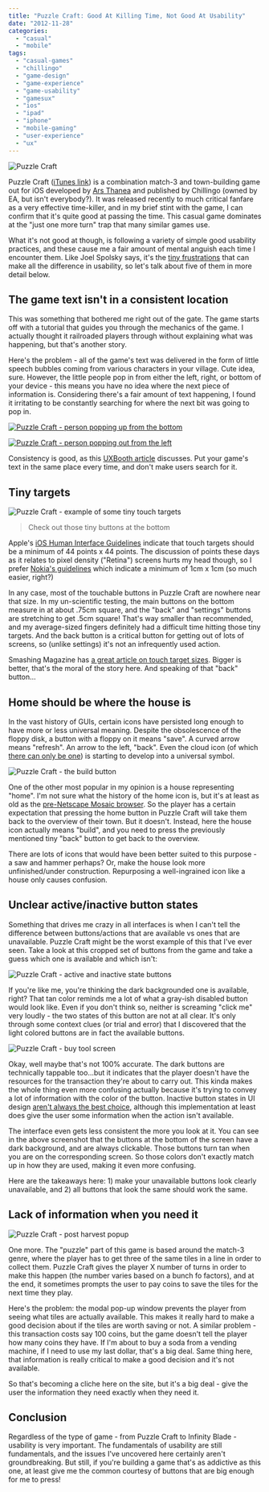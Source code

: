 ```yaml
---
title: "Puzzle Craft: Good At Killing Time, Not Good At Usability"
date: "2012-11-28"
categories: 
  - "casual"
  - "mobile"
tags: 
  - "casual-games"
  - "chillingo"
  - "game-design"
  - "game-experience"
  - "game-usability"
  - "gamesux"
  - "ios"
  - "ipad"
  - "iphone"
  - "mobile-gaming"
  - "user-experience"
  - "ux"
---
```


![Puzzle Craft](images/puzzle-craft-title.png "Puzzle Craft title")

Puzzle Craft ([iTunes link](https://itunes.apple.com/us/app/puzzle-craft/id489178757?mt=8)) is a combination match-3 and town-building game out for iOS developed by [Ars Thanea](http://www.arsthanea.com/) and published by Chillingo (owned by EA, but isn't everybody?). It was released recently to much critical fanfare as a very effective time-killer, and in my brief stint with the game, I can confirm that it's quite good at passing the time. This casual game dominates at the "just one more turn" trap that many similar games use.

What it's not good at though, is following a variety of simple good usability practices, and these cause me a fair amount of mental anguish each time I encounter them. Like Joel Spolsky says, it's the [tiny frustrations](http://www.joelonsoftware.com/uibook/fog0000000249.html) that can make all the difference in usability, so let's talk about five of them in more detail below.

## The game text isn't in a consistent location

This was something that bothered me right out of the gate. The game starts off with a tutorial that guides you through the mechanics of the game. I actually thought it railroaded players through without explaining what was happening, but that's another story.

Here's the problem - all of the game's text was delivered in the form of little speech bubbles coming from various characters in your village. Cute idea, sure. However, the little people pop in from either the left, right, or bottom of your device - this means you have no idea where the next piece of information is. Considering there's a fair amount of text happening, I found it irritating to be constantly searching for where the next bit was going to pop in.

[![Puzzle Craft - person popping up from the bottom](images/IMG_0579-169x300.png "Puzzle Craft - person at bottom")](images/IMG_0579.png)

[![Puzzle Craft - person popping out from the left](images/IMG_0578-169x300.png "Puzzle Craft - person at left")](images/IMG_0578.png)

Consistency is good, as this [UXBooth article](http://www.uxbooth.com/articles/consistency-key-to-a-better-user-experience/) discusses. Put your game's text in the same place every time, and don't make users search for it.

## Tiny targets

![Puzzle Craft - example of some tiny touch targets](images/IMG_0583.png "Puzzle Craft - tiny touch targets")
> Check out those tiny buttons at the bottom

Apple's [iOS Human Interface Guidelines](https://developer.apple.com/library/ios/#documentation/UserExperience/Conceptual/MobileHIG/DesigningNativeApp/DesigningNativeApp.html) indicate that touch targets should be a minimum of 44 points x 44 points. The discussion of points these days as it relates to pixel density ("Retina") screens hurts my head though, so I prefer [Nokia's guidelines](http://library.developer.nokia.com/index.jsp?topic=/S60_5th_Edition_Cpp_Developers_Library/GUID-5486EFD3-4660-4C19-A007-286DE48F6EEF.html) which indicate a minimum of 1cm x 1cm (so much easier, right?)

In any case, most of the touchable buttons in Puzzle Craft are nowhere near that size. In my un-scientific testing, the main buttons on the bottom measure in at about .75cm square, and the "back" and "settings" buttons are stretching to get .5cm square! That's way smaller than recommended, and my average-sized fingers definitely had a difficult time hitting those tiny targets. And the back button is a critical button for getting out of lots of screens, so (unlike settings) it's not an infrequently used action.

Smashing Magazine has [a great article on touch target sizes](http://uxdesign.smashingmagazine.com/2012/02/21/finger-friendly-design-ideal-mobile-touchscreen-target-sizes/). Bigger is better, that's the moral of the story here. And speaking of that "back" button...

## Home should be where the house is

In the vast history of GUIs, certain icons have persisted long enough to have more or less universal meaning. Despite the obsolescence of the floppy disk, a button with a floppy on it means "save". A curved arrow means "refresh". An arrow to the left, "back". Even the cloud icon (of which [there can only be one](http://www.hanselman.com/blog/ThereIsOnlyOneCloudIconInTheEntireUniverse.aspx)) is starting to develop into a universal symbol.

![Puzzle Craft - the build button](images/home-button.png "Puzzle Craft - Build button")

One of the other most popular in my opinion is a house representing "home". I'm not sure what the history of the home icon is, but it's at least as old as the [pre-Netscape Mosaic browser](http://en.wikipedia.org/wiki/Netscape_Navigator). So the player has a certain expectation that pressing the home button in Puzzle Craft will take them back to the overview of their town. But it doesn't. Instead, here the house icon actually means "build", and you need to press the previously mentioned tiny "back" button to get back to the overview.

There are lots of icons that would have been better suited to this purpose - a saw and hammer perhaps? Or, make the house look more unfinished/under construction. Repurposing a well-ingrained icon like a house only causes confusion.

## Unclear active/inactive button states

Something that drives me crazy in all interfaces is when I can't tell the difference between buttons/actions that are available vs ones that are unavailable. Puzzle Craft might be the worst example of this that I've ever seen. Take a look at this cropped set of buttons from the game and take a guess which one is available and which isn't:

![Puzzle Craft - active and inactive state buttons](images/craft-buttons.png "Puzzle Craft - craft buttons")

If you're like me, you're thinking the dark backgrounded one is available, right? That tan color reminds me a lot of what a gray-ish disabled button would look like. Even if you don't think so, neither is screaming "click me" very loudly - the two states of this button are not at all clear. It's only through some context clues (or trial and error) that I discovered that the light colored buttons are in fact the available buttons.

![Puzzle Craft - buy tool screen](images/IMG_0596.png "Puzzle Craft - tool screen")

Okay, well maybe that's not 100% accurate. The dark buttons are technically tappable too...but it indicates that the player doesn't have the resources for the transaction they're about to carry out. This kinda makes the whole thing even more confusing actually because it's trying to convey a lot of information with the color of the button. Inactive button states in UI design [aren't always the best choice](http://www.uxbooth.com/articles/interaction-design/who-killed-the-inactive-button-state/), although this implementation at least does give the user some information when the action isn't available.

The interface even gets less consistent the more you look at it. You can see in the above screenshot that the buttons at the bottom of the screen have a dark background, and are always clickable. Those buttons turn tan when you are on the corresponding screen. So those colors don't exactly match up in how they are used, making it even more confusing.

Here are the takeaways here: 1) make your unavailable buttons look clearly unavailable, and 2) all buttons that look the same should work the same.

## Lack of information when you need it

![Puzzle Craft - post harvest popup](images/IMG_0597.png "Puzzle Craft - post harvest popup")

One more. The "puzzle" part of this game is based around the match-3 genre, where the player has to get three of the same tiles in a line in order to collect them. Puzzle Craft gives the player X number of turns in order to make this happen (the number varies based on a bunch fo factors), and at the end, it sometimes prompts the user to pay coins to save the tiles for the next time they play.

Here's the problem: the modal pop-up window prevents the player from seeing what tiles are actually available. This makes it really hard to make a good decision about if the tiles are worth saving or not. A similar problem - this transaction costs say 100 coins, but the game doesn't tell the player how many coins they have. If I'm about to buy a soda from a vending machine, if I need to use my last dollar, that's a big deal. Same thing here, that information is really critical to make a good decision and it's not available.

So that's becoming a cliche here on the site, but it's a big deal - give the user the information they need exactly when they need it.

## Conclusion

Regardless of the type of game - from Puzzle Craft to Infinity Blade - usability is very important. The fundamentals of usability are still fundamentals, and the issues I've uncovered here certainly aren't groundbreaking. But still, if you're building a game that's as addictive as this one, at least give me the common courtesy of buttons that are big enough for me to press!
